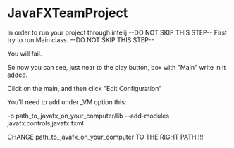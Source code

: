 # JavaFXTeamProject

In order to run your project through intelij
--DO NOT SKIP THIS STEP--   First try to run Main class. --DO NOT SKIP THIS STEP--

You will fail.

So now you can see, just near to the play button, box with "Main" write in it added.

Click on the main, and then click "Edit Configuration"

You'll need to add under _VM option this:

-p path_to_javafx_on_your_computer/lib --add-modules javafx.controls,javafx.fxml

CHANGE path_to_javafx_on_your_computer TO THE RIGHT PATH!!!!
